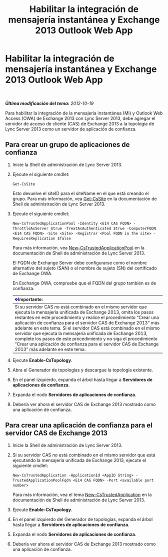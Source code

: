 ﻿---
title: Habilitar la integración de mensajería instantánea y Exchange 2013 Outlook Web App
TOCTitle: Habilitar la integración de mensajería instantánea y Exchange 2013 Outlook Web App
ms:assetid: 44d08cf0-b17d-46e1-a4f0-fcc2fe96a958
ms:mtpsurl: https://technet.microsoft.com/es-es/library/JJ204857(v=OCS.15)
ms:contentKeyID: 48275069
ms.date: 01/07/2017
mtps_version: v=OCS.15
ms.translationtype: HT
---

# Habilitar la integración de mensajería instantánea y Exchange 2013 Outlook Web App

 

_**Última modificación del tema:** 2012-10-19_

Para habilitar la integración de la mensajería instantánea (MI) y Outlook Web Access (OWA) de Exchange 2013 con Lync Server 2013, debe agregar el servidor de acceso de cliente (CAS) de Exchange 2013 a la topología de Lync Server 2013 como un servidor de aplicación de confianza.

## Para crear un grupo de aplicaciones de confianza

1.  Inicie la Shell de administración de Lync Server 2013.

2.  Ejecute el siguiente cmdlet:
    
        Get-CsSite
    
    Esto devuelve el siteID para el siteName en el que está creando el grupo. Para más información, vea [Get-CsSite](get-cssite.md) en la documentación de Shell de administración de Lync Server 2013.

3.  Ejecute el siguiente cmdlet:
    
        New-CsTrustedApplicationPool -Identity <E14 CAS FQDN> -ThrottleAsServer $true -TreatAsAuthenticated $true -ComputerFQDN <E14 CAS FQDN> -Site <Site> -Registrar <Pool FQDN in the site> -RequiresReplication $false
    
    Para más información, vea [New-CsTrustedApplicationPool](new-cstrustedapplicationpool.md) en la documentación de Shell de administración de Lync Server 2013.
    
    El FQDN de Exchange Server debe configurarse como el nombre alternativo del sujeto (SAN) o el nombre de sujeto (SN) del certificado de Exchange OWA.
    
    En Exchange OWA, compruebe que el FQDN del grupo también es de confianza.
    
    <table>
    <thead>
    <tr class="header">
    <th><img src="images/Gg425917.important(OCS.15).gif" title="important" alt="important" />Importante:</th>
    </tr>
    </thead>
    <tbody>
    <tr class="odd">
    <td>Si su servidor CAS <em>no</em> está combinado en el mismo servidor que ejecuta la mensajería unificada de Exchange 2013, omita los pasos restantes en este procedimiento y realice el procedimiento “Crear una aplicación de confianza para el servidor CAS de Exchange 2013” más adelante en este tema. Si el servidor CAS está combinado en el mismo servidor que ejecuta la mensajería unificada de Exchange 2013, complete los pasos de este procedimiento y no siga el procedimiento “Crear una aplicación de confianza para el servidor CAS de Exchange 2013” más adelante en este tema.</td>
    </tr>
    </tbody>
    </table>


4.  Ejecute **Enable-CsTopology**.

5.  Abra el Generador de topologías y descargue la topología existente.

6.  En el panel izquierdo, expanda el árbol hasta llegar a **Servidores de aplicaciones de confianza**.

7.  Expanda el nodo **Servidores de aplicaciones de confianza**.

8.  Debería ver ahora el servidor CAS de Exchange 2013 mostrado como una aplicación de confianza.

## Para crear una aplicación de confianza para el servidor CAS de Exchange 2013

1.  Inicie la Shell de administración de Lync Server 2013.

2.  Si su servidor CAS *no* está combinado en el mismo servidor que está ejecutando la mensajería unificada de Exchange 2013, ejecute el siguiente cmdlet:
    
        New-CsTrustedApplication -ApplicationId <AppID String> -TrustedApplicationPoolFqdn <E14 CAS FQDN> -Port <available port number>
    
    Para más información, vea el tema [New-CsTrustedApplication](new-cstrustedapplication.md) en la documentación de Shell de administración de Lync Server 2013.

3.  Ejecute **Enable-CsTopology**.

4.  En el panel izquierdo del Generador de topologías, expanda el árbol hasta llegar a **Servidores de aplicaciones de confianza**.

5.  Expanda el nodo **Servidores de aplicaciones de confianza**.

6.  Debería ver ahora el servidor CAS de Exchange 2013 mostrado como una aplicación de confianza.

